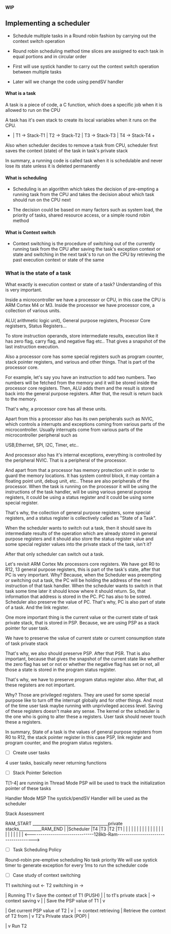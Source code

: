 **WIP**
## Implementing a scheduler ###

- Schedule multiple tasks in a Round robin fashion by carrying out the context switch operation

- Round robin scheduling method time slices are assigned to each task in equal portions and in circular order

- First will use systick handler to carry out the context switch operation between multiple tasks

- Later will we change the code using pendSV handler


#### What is a task ####

A task is a piece of code, a C function, which does a specific job when it is allowed
to run on the CPU

A task has it's own stack to create its local variables when it runs on the CPU.
+ | T1 -> Stack-T1 | T2 -> Stack-T2 | T3 -> Stack-T3 | T4 -> Stack-T4 +

Also when scheduler decides to remove a task from CPU, scheduler first saves the context
(state) of the task in task's private stack

In summary, a running code is called task when it is schedulable and never lose its state
unless it is deleted permanently

#### What is scheduling ####
- Scheduling is an algorithm which takes the decision of pre-empting a running task
from the CPU and takes the decision about which task should run on the CPU next

- The decision could be based on many factors such as system load, the priority
of tasks, shared resource access, or a simple round robin method

#### What is Context switch ####
- Context switching is the procedure of switching out of the currently running task
from the CPU after saving the task's exception context or state and switching in the
next task's to run on the CPU by retrieving the past execution context or state
of the same 

### What is the state of a task ####
What exactly is execution context or state of a task? Understanding of this is very important.

Inside a microcontroller we have a processor or CPU, in this case the CPU is ARM Cortex M4 or M3. 
Inside the processor we have processor core, a collection of various units.

ALU( arithmetic logic unit), General purpose registers, Procesor Core registsers, Status Registers...

To store instruction operands, store intermediate results, execution like it has zero flag, carry flag, and negative flag etc..
That gives a snapshot of the last instruction execution.

Also a processor core has some special registers such as program counter, stack pointer registers, and various
and other things. That is part of the processor core.

For example, let's say you have an instruction to add two numbers. Two numbers will be fetched from the
memory and it will be stored inside the processor core registers. Then, ALU adds them and the result
is stored back into the general purpose registers. After that, the result is return back to the memory.

That's why, a processor core has all these units.

Apart from this a processor also has its own peripherals such as NVIC, 
which controls a interrupts and exceptions coming from various parts of the microcontroller. 
Usually interrupts come from various parts of the microcontroller peripheral such as

USB,Ethernet, SPI, I2C, Timer, etc.. 

And processor also has it's internal exceptions, everything
is controlled by the peripheral NVIC. That is a peripheral of the processor.

And apart from that a processor has memory protection unit in order to guard the memory locations.
It has system control block, it may contain a floating point unit, debug unit, etc.. 
These are also peripherals of the processor. 
When the task is running on the processor it will be using the instructions of the task handler,
will be using various general purpose registers, it could be using a status register and it could be using some special register.

That's why, the collection of general purpose registers, some special registers, and a status register is
collectively called as "State of a Task".

When the scheduler wants to switch out a task, then it should save its intermediate results of the operation
which are already stored in general purpose registers and it should also store the status register
value and some special register values into the private stack of the task, isn't it? 

After that only scheduler can switch out a task.

Let's revisit ARM Cortex Mx processors core registers. We have got R0 to R12, 13 general purpose registers,
this is part of the task's state, after that PC is very important.
Why?
Because, when the Scheduler was preempting or switching out a task, the PC will be holding the
address of the next instruction of that task handler. When the scheduler wants to switch in that task some
time later it should know where it should return. So, that information that address is stored in the PC.
PC has also to be sotred. Scheduler also preserve the value of PC. That's why,
PC is also part of state of a task. And the link register.

One more important thing is the current value or the current state of task private stack,
that is stored in PSP. Because, we are using PSP as a stack pointer for user task.

We have to preserve the value of current state or current consumption state of task private stack

That's why, we also should preserve PSP. After that PSR.
That is also important, because that gives the snapshot of the current state like whether the zero flag
has set or not or whether the negative flag has set or not, 
all those a state is stored in the program status register.

That's why, we have to preserve program status register also. 
After that, all these registers are not important.

Why?
Those are privileged registers.
They are used for some special purpose like to turn off the interrupt globally and for other things.
And most of the time user task maybe running with unprivileged access level. 
Saving of these registers doesn't make any sense.
The kernel or the scheduler is the one who is going to alter these a registers. 
User task should never touch these a registers.



In summary, 
State of a task is the values of general purpose registers from R0 to R12, the stack pointer register
in this case PSP, link register and program counter, and the program status registers. 

- [ ] Create user tasks

4 user tasks, basically never returning functions


- [ ] Stack Pointer Selection

T[1-4] are running in Thread Mode
PSP will be used to track the initialization pointer of these tasks

Handler Mode MSP
The systick/pendSV Handler will be used as the scheduler

Stack Assessment

RAM_START _____________________________________private stacks___________RAM_END
    |                                           |Scheduler  |T4 |T3 |T2 |T1 |
    |                                           |           |   |   |   |   |
    |                                           |           |   |   |   |   |
    |                                           |           |   |   |   |   |
<-------------------------------128kb-Ram------------------------------------->

- [ ] Task Scheduling Policy

Round-robin pre-emptive scheduling
No task priority
We will use systick timer to generate exception for every 1ms to run the scheduler code

- [ ] Case study of context switching

T1 switching out <-
T2 switching in ->

|    Running T1 
v
    Save the context of T1  (PUSH)      |
|    to t1's private stack              |   -> context saving
v                                       |
|    Save the PSP value of T1           |
v

|    Get current PSP value of T2        | 
v                                       |  -> context retrieving
|    Retrieve the context of T2 from    | 
v    T2's Private stack       (POP)     |

|
v    Run T2


